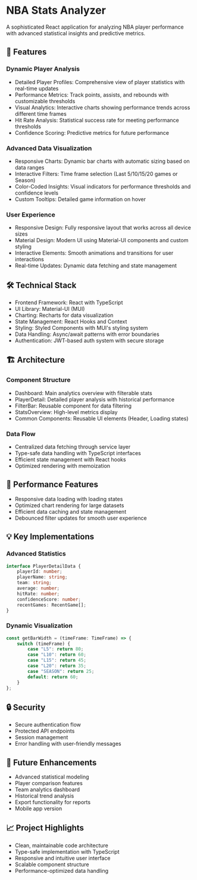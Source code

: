 # NBA Stats Analyzer

A sophisticated React application for analyzing NBA player performance with advanced statistical insights and predictive metrics.

## 🌟 Features

### Dynamic Player Analysis
- Detailed Player Profiles: Comprehensive view of player statistics with real-time updates
- Performance Metrics: Track points, assists, and rebounds with customizable thresholds
- Visual Analytics: Interactive charts showing performance trends across different time frames
- Hit Rate Analysis: Statistical success rate for meeting performance thresholds
- Confidence Scoring: Predictive metrics for future performance

### Advanced Data Visualization
- Responsive Charts: Dynamic bar charts with automatic sizing based on data ranges
- Interactive Filters: Time frame selection (Last 5/10/15/20 games or Season)
- Color-Coded Insights: Visual indicators for performance thresholds and confidence levels
- Custom Tooltips: Detailed game information on hover

### User Experience
- Responsive Design: Fully responsive layout that works across all device sizes
- Material Design: Modern UI using Material-UI components and custom styling
- Interactive Elements: Smooth animations and transitions for user interactions
- Real-time Updates: Dynamic data fetching and state management

## 🛠 Technical Stack
- Frontend Framework: React with TypeScript
- UI Library: Material-UI (MUI)
- Charting: Recharts for data visualization
- State Management: React Hooks and Context
- Styling: Styled Components with MUI's styling system
- Data Handling: Async/await patterns with error boundaries
- Authentication: JWT-based auth system with secure storage

## 🏗 Architecture

### Component Structure
- Dashboard: Main analytics overview with filterable stats
- PlayerDetail: Detailed player analysis with historical performance
- FilterBar: Reusable component for data filtering
- StatsOverview: High-level metrics display
- Common Components: Reusable UI elements (Header, Loading states)

### Data Flow
- Centralized data fetching through service layer
- Type-safe data handling with TypeScript interfaces
- Efficient state management with React hooks
- Optimized rendering with memoization

## 🚀 Performance Features
- Responsive data loading with loading states
- Optimized chart rendering for large datasets
- Efficient data caching and state management
- Debounced filter updates for smooth user experience

## 💡 Key Implementations

### Advanced Statistics
```typescript
interface PlayerDetailData {
    playerId: number;
    playerName: string;
    team: string;
    average: number;
    hitRate: number;
    confidenceScore: number;
    recentGames: RecentGame[];
}
```

### Dynamic Visualization
```typescript
const getBarWidth = (timeFrame: TimeFrame) => {
    switch (timeFrame) {
        case "L5": return 80;
        case "L10": return 60;
        case "L15": return 45;
        case "L20": return 35;
        case "SEASON": return 25;
        default: return 60;
    }
};
```

## 🔒 Security
- Secure authentication flow
- Protected API endpoints
- Session management
- Error handling with user-friendly messages

## 🎯 Future Enhancements
- Advanced statistical modeling
- Player comparison features
- Team analytics dashboard
- Historical trend analysis
- Export functionality for reports
- Mobile app version

## 📈 Project Highlights
- Clean, maintainable code architecture
- Type-safe implementation with TypeScript
- Responsive and intuitive user interface
- Scalable component structure
- Performance-optimized data handling
